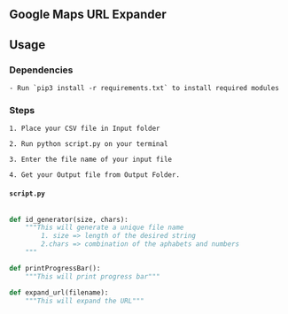 ## Google Maps URL Expander

## Usage

### Dependencies
	- Run `pip3 install -r requirements.txt` to install required modules


### Steps

    1. Place your CSV file in Input folder
    
    2. Run python script.py on your terminal

    3. Enter the file name of your input file

    4. Get your Output file from Output Folder.


#### `script.py`

```python

def id_generator(size, chars):
	"""This will generate a unique file name
        1. size => length of the desired string
        2.chars => combination of the aphabets and numbers
    """

def printProgressBar():
	"""This will print progress bar"""

def expand_url(filename):
	"""This will expand the URL"""

```
